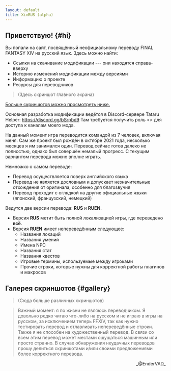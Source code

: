 ```yaml
---
layout: default
title: XivRUS (alpha)
---
```


## Приветствую! {#hi}

Вы попали на сайт, посвящённый неофициальному переводу FINAL FANTASY XIV на русский язык. Здесь можно найти:
* Ссылки на скачивание модификации --- они находятся справа-вверху
* Историю изменений модификации между версиями
* Информацию о проекте
* Ресурсы для переводчиков

> (Здесь скриншот главного экрана)

[Больше скриншотов можно просмотреть ниже.](#gallery)

Основная разработка модификации ведётся в Discord-сервере Tataru Helper: https://discord.gg/bSrpbd9
Там требуется получить роль <<Alpha>> для доступа к каналам моего мода.

На данный момент игра переводится командой из 7 человек, включая меня. Сам же проект был рождён в октябре 2021 года, несколько месяцев я им занимался один. Перевод сейчас готов далеко не полностью, однако был совершён немалый прогресс. С текущим вариантом перевода можно вполне играть.

Немножко о самом переводе:
* Перевод осуществляется поверх английского языка
* Перевод не является дословным и допускает незначительные отхождения от оригинала, особенно для благозвучия
* Перевод проходит с оглядкой на другие официальные языки (японский, французский, немецкий)

Ведутся две версии перевода: **RUS** и **RUEN**.
* Версия **RUS** метит быть полной локализацией игры, где переведено **всё**.
* Версия **RUEN** имеет непереведённым следующее:
  - Названия локаций
  - Названия умений
  - Имена NPC
  - Названия стат
  - Названия квестов
  - Игровые термины, используемые между игроками
  - Прочие строки, которые нужны для корректной работы плагинов и макросов

## Галерея скриншотов {#gallery}
> (Сюда больше различных скриншотов)

> Важный момент: я по жизни не являюсь переводчиком. Я довольно редко читаю что-либо на русском и не играю в игры на русском, за исключением теперь FFXIV, так как нужно тестировать перевод и отлавливать непереведённые строки. Также я не способен на художественный перевод. В связи со всем этим перевод может местами ощущаться машинным или просто странно. В случае обнаружения неудачных переводов прошу делиться скриншотами и/или своими предложениями более корректного перевода.


<div style="text-align: right">_@EnderVAD_</div>